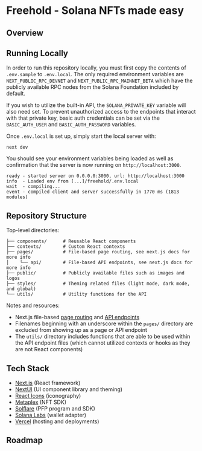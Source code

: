 # Freehold - Solana NFTs made easy
## Overview


## Running Locally
In order to run this repository locally, you must first copy the contents of `.env.sample` to `.env.local`. The only required environment variables are `NEXT_PUBLIC_RPC_DEVNET` and `NEXT_PUBLIC_RPC_MAINNET_BETA` which have the publicly available RPC nodes from the Solana Foundation included by default.

If you wish to utilize the built-in API, the `SOLANA_PRIVATE_KEY` variable will also need set. To prevent unauthorized access to the endpoints that interact with that private key, basic auth credentials can be set via the `BASIC_AUTH_USER` and `BASIC_AUTH_PASSWORD` variables.

Once `.env.local` is set up, simply start the local server with:
```shell
next dev
```

You should see your environment variables being loaded as well as confirmation that the server is now running on `http://localhost:3000`.
```shell
ready - started server on 0.0.0.0:3000, url: http://localhost:3000
info  - Loaded env from [...]/freehold/.env.local
wait  - compiling...
event - compiled client and server successfully in 1770 ms (1813 modules)

```

## Repository Structure
Top-level directories:
```text
├── components/      # Reusable React components
├── contexts/        # Custom React contexts
├── pages/           # File-based page routing, see next.js docs for more info
│    └── api/        # File-based API endpoints, see next.js docs for more info
├── public/          # Publicly available files such as images and logos
├── styles/          # Theming related files (light mode, dark mode, and global)
└── utils/           # Utility functions for the API
```

Notes and resources:
- Next.js file-based [page routing](https://nextjs.org/docs/basic-features/pages) and [API endpoints](https://nextjs.org/docs/api-routes/introduction)
- Filenames beginning with an underscore within the `pages/` directory are excluded from showing up as a page or API endpoint
- The `utils/` directory includes functions that are able to be used within the API endpoint files (which cannot utilized contexts or hooks as they are not React components) 


## Tech Stack
- [Next.js](https://nextjs.org/) (React framework)
- [NextUI](https://nextui.org/) (UI component library and theming)
- [React Icons](https://github.com/react-icons/react-icons) (iconography)
- [Metaplex](https://www.metaplex.com/) (NFT SDK)
- [Solflare](https://github.com/solflare-wallet/solana-pfp) (PFP program and SDK)
- [Solana Labs](https://github.com/solana-labs/wallet-adapter) (wallet adapter)
- [Vercel](https://vercel.com/) (hosting and deployments)

## Roadmap

